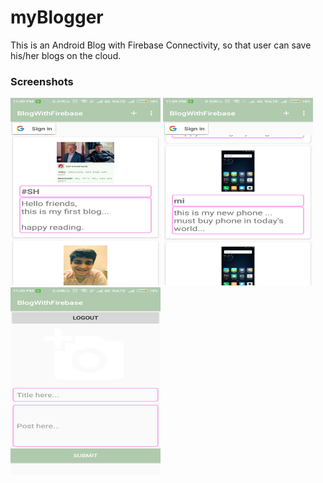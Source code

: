 # myBlogger
This is an Android Blog with Firebase Connectivity, so that user can save his/her blogs on the cloud.

### Screenshots

![alt text](https://github.com/miPlodder/myBlogger/blob/master/screenshots/1.png)
![alt text](https://github.com/miPlodder/myBlogger/blob/master/screenshots/2.png)
![alt text](https://github.com/miPlodder/myBlogger/blob/master/screenshots/3.png)
